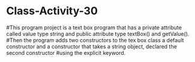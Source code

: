 # Class-Activity-30

#This program project is a text box program that has a private attribute called value type string and public attribute type textBox() and getValue().
#Then the program adds two constructors to the tex box class a default constructor and a constructor that takes a string object, declared the second constructor 
#using the explicit keyword.
